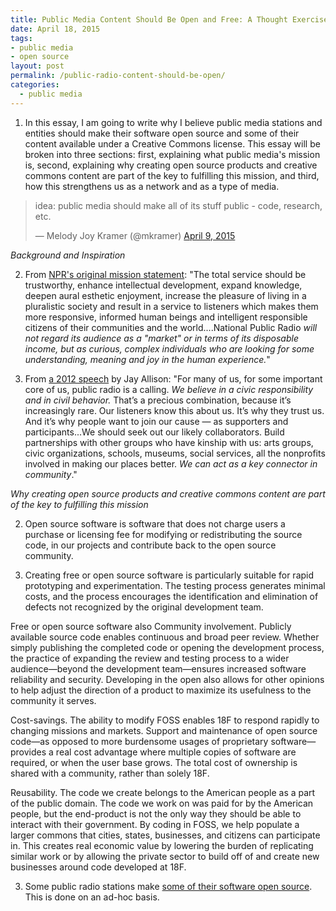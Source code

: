 ```yaml
---
title: Public Media Content Should Be Open and Free: A Thought Exercise
date: April 18, 2015
tags:
- public media
- open source
layout: post
permalink: /public-radio-content-should-be-open/
categories:
  - public media
---
```


1. In this essay, I am going to write why I believe public media stations and entities should make their software open source and some of their content available under a Creative Commons license. This essay will be broken into three sections: first, explaining what public media's mission is, second, explaining why creating open source products and creative commons content are part of the key to fulfilling this mission, and third, how this strengthens us as a network and as a type of media.

<blockquote class="twitter-tweet" lang="en"><p>idea: public media should make all of its stuff public - code, research, etc.</p>&mdash; Melody Joy Kramer (@mkramer) <a href="https://twitter.com/mkramer/status/586220651398172672">April 9, 2015</a></blockquote>
<script async src="//platform.twitter.com/widgets.js" charset="utf-8"></script>

*Background and Inspiration*

2. From [NPR's original mission statement](http://current.org/2012/05/national-public-radio-purposes/): "The total service should be trustworthy, enhance intellectual development, expand knowledge, deepen aural esthetic enjoyment, increase the pleasure of living in a pluralistic society and result in a service to listeners which makes them more responsive, informed human beings and intelligent responsible citizens of their communities and the world....National Public Radio *will not regard its audience as a "market" or in terms of its disposable income, but as curious, complex individuals who are looking for some understanding, meaning and joy in the human experience.*"

3. From [a 2012 speech](http://current.org/2012/06/14260/) by Jay Allison: "For many of us, for some important core of us, public radio is a calling. *We believe in a civic responsibility and in civil behavior.* That’s a precious combination, because it’s increasingly rare. Our listeners know this about us. It’s why they trust us. And it’s why people want to join our cause — as supporters and participants...We should seek out our likely collaborators. Build partnerships with other groups who have kinship with us: arts groups, civic organizations, schools, museums, social services, all the nonprofits involved in making our places better. *We can act as a key connector in community*."



*Why creating open source products and creative commons content are part of the key to fulfilling this mission*

2. Open source software is software that does not charge users a purchase or licensing fee for modifying or redistributing the source code, in our projects and contribute back to the open source community.

3. Creating free or open source software is particularly suitable for rapid prototyping and experimentation. The testing process generates minimal costs, and the process encourages the identification and elimination of defects not recognized by the original development team.

Free or open source software also Community involvement. Publicly available source code enables continuous and broad peer review. Whether simply publishing the completed code or opening the development process, the practice of expanding the review and testing process to a wider audience—beyond the development team—ensures increased software reliability and security. Developing in the open also allows for other opinions to help adjust the direction of a product to maximize its usefulness to the community it serves.

Cost-savings. The ability to modify FOSS enables 18F to respond rapidly to changing missions and markets. Support and maintenance of open source code—as opposed to more burdensome usages of proprietary software—provides a real cost advantage where multiple copies of software are required, or when the user base grows. The total cost of ownership is shared with a community, rather than solely 18F.

Reusability. The code we create belongs to the American people as a part of the public domain. The code we work on was paid for by the American people, but the end-product is not the only way they should be able to interact with their government. By coding in FOSS, we help populate a larger commons that cities, states, businesses, and citizens can participate in. This creates real economic value by lowering the burden of replicating similar work or by allowing the private sector to build off of and create new businesses around code developed at 18F.





3. Some public radio stations make [some of their software open source](https://github.com/melodykramer/PublicMedia#repos). This is done on an ad-hoc basis. 
